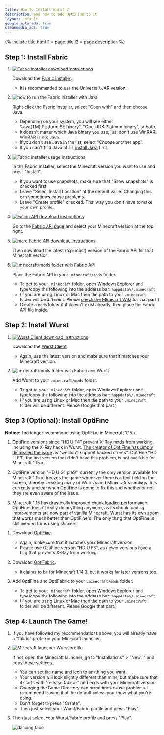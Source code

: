 ```yaml
---
title: How To Install Wurst 7
description: and how to add OptiFine to it
layout: default
google_auto_ads: true
cleanmedia_ads: true
---
```

{% include title.html l1 = page.title l2 = page.description %}

<div class="padding20 no-padding-left no-padding-right bg-grayLighter">
	<div class="container">
		<h2 class="text-normal">Step 1: Install Fabric</h2>
        <ol class="step-list">
            <li>
                <p>
                    <a href="https://fabricmc.net/use/" target="_blank" rel="nofollow">
                        <img src="https://wiki.wurstclient.net/_media/install_fabric_download.webp" alt="Fabric installer download instructions">
                    </a>
                </p>
                <p>
                Download the <a href="https://fabricmc.net/use/" target="_blank" rel="nofollow">Fabric installer</a>.
                <ul>
                    <li>It is recommended to use the Universal/.JAR version.</li>
                </ul>
                </p>
            </li>
            <div class="padding5 no-padding-left no-padding-right"></div>
            <li>
                <p>
                    <img src="https://wiki.wurstclient.net/_media/install_fabric_run_with_java.webp" alt="how to run the Fabric installer with Java">
                </p>
                <p>
                Right-click the Fabric installer, select "Open with" and then choose Java.
                <ul>
                    <li>Depending on your system, you will see either "Java(TM)&nbsp;Platform&nbsp;SE&nbsp;binary", "OpenJDK&nbsp;Platform&nbsp;binary", or both.</li>
                    <li>It doesn't matter which Java binary you use, just don't use WinRAR. WinRAR is not Java.</li>
                    <li>If you don't see Java in the list, select "Choose another app".</li>
                    <li>If you can't find Java at all, <a href="https://www.youtube.com/watch?v=Wv0vPUwitJs" target="_blank" rel="nofollow">install Java</a> first.</li>
                </ul>
                </p>
            </li>
            <div class="padding5 no-padding-left no-padding-right"></div>
            <li>
                <p>
                    <img src="https://wiki.wurstclient.net/_media/install_use_fabric_installer.webp" alt="Fabric installer usage instructions">
                </p>
                <p>
                    In the Fabric installer, select the Minecraft version you want to use and press "Install".
                    <ul>
                        <li>If you want to use snapshots, make sure that "Show snapshots" is checked first.</li>
                        <li>Leave "Select Install Location" at the default value. Changing this can sometimes cause problems.</li>
                        <li>Leave "Create profile" checked. That way you don't have to make your own profile.</li>
                    </ul>
                </p>
            </li>
            <div class="padding5 no-padding-left no-padding-right"></div>
            <li>
                <p>
                    <a href="https://www.curseforge.com/minecraft/mc-mods/fabric-api/files/all" target="_blank" rel="nofollow">
                        <img src="https://wiki.wurstclient.net/_media/install_fabric_api_version.webp" alt="Fabric API download instructions">
                    </a>
                </p>
                <p>
                    Go to the <a href="https://www.curseforge.com/minecraft/mc-mods/fabric-api/files/all" target="_blank" rel="nofollow">Fabric API page</a> and select your Minecraft version at the top right.
                </p>
            </li>
            <div class="padding5 no-padding-left no-padding-right"></div>
            <li>
                <p>
                    <a href="https://www.curseforge.com/minecraft/mc-mods/fabric-api/files/all" target="_blank" rel="nofollow">
                        <img src="https://wiki.wurstclient.net/_media/install_fabric_api_version_2.webp" alt="more Fabric API download instructions">
                    </a>
                </p>
                <p>
                    Then download the latest (top-most) version of the Fabric API for that Minecraft version.
                </p>
            </li>
            <div class="padding5 no-padding-left no-padding-right"></div>
            <li>
                <p>
                    <img src="https://user-images.githubusercontent.com/10100202/68168623-12e71700-ff72-11e9-9206-b82a254dbffc.png" alt=".minecraft/mods folder with Fabric API">
                </p>
                <p>
                    Place the Fabric API in your <code>.minecraft/mods</code> folder.
                    <ul>
                        <li>To get to your <code>.minecraft</code> folder, open Windows Explorer and type/copy the following into the address bar: <code>%appdata%/.minecraft</code></li>
                        <li>(If you are using Linux or Mac then the path to your <code>.minecraft</code> folder will be different. Please <a href="https://minecraft.gamepedia.com/.minecraft" target="_blank">check the Minecraft Wiki</a> for that part.)</li>
                        <li>Create a <code>mods</code> folder if it doesn't exist already, then place the Fabric API file inside.</code></li>
                    </ul>
                </p>
            </li>
        </ol>
	</div>
</div>

<div class="padding20 no-padding-left no-padding-right">
	<div class="container">
		<h2 class="text-normal">Step 2: Install Wurst</h2>
        <ol class="step-list">
            <li>
                <p>
                    <a href="/download/" target="_blank">
                        <img src="https://cloud.githubusercontent.com/assets/10100202/24450367/ef3c0796-147a-11e7-99a9-404bc0deeb3d.jpg" alt="Wurst Client download instructions">
                    </a>
                </p>
                <p>
                    Download the <a href="/download/" target="_blank">Wurst Client</a>.
                    <ul>
                        <li>Again, use the latest version and make sure that it matches your Minecraft version.</li>
                    </ul>
                </p>
            </li>
            <div class="padding5 no-padding-left no-padding-right"></div>
            <li>
                <p>
                    <img src="https://user-images.githubusercontent.com/10100202/62378000-1ec2d780-b544-11e9-97e2-cf9827900993.png" alt=".minecraft/mods folder with Fabric and Wurst">
                </p>
                <p>
                    Add Wurst to your <code>.minecraft/mods</code> folder.
                    <ul>
                        <li>To get to your <code>.minecraft</code> folder, open Windows Explorer and type/copy the following into the address bar: <code>%appdata%/.minecraft</code></li>
                        <li>(If you are using Linux or Mac then the path to your <code>.minecraft</code> folder will be different. Please Google that part.)</li>
                    </ul>
                </p>
            </li>
        </ol>
	</div>
</div>

<div class="padding20 no-padding-left no-padding-right bg-grayLighter">
	<div class="container">
		<h2 id="optifine" class="text-normal">Step 3 (Optional): Install OptiFine</h2>
        <span class="block ribbed-amber padding5">
            <span class="block bg-white padding10">
                <p class="no-margin-top">
                    <b>Notice:</b> I no longer recommend using OptiFine in Minecraft 1.15.x.
                </p>
                <ol>
                    <li>
                        <p>
                            OptiFine versions since "HD U F4" prevent X-Ray mods from working, including the X-Ray hack in Wurst.
                            <a href="https://github.com/sp614x/optifine/issues/3482#issuecomment-593921599" target="_blank" rel="nofollow">The creator of OptiFine has simply dismissed the issue</a> as "we don't support hacked clients".
                            OptiFine "HD U F3", the last version that didn't have this problem, is not available for Minecraft 1.15.x.
                        </p>
                    </li>
                    <li>
                        <p>
                            OptiFine version "HD U G1 pre9", currently the only version available for Minecraft 1.15.x, freezes the game whenever there is a text field on the screen, thereby breaking many of Wurst's and Minecraft's settings. It is currently unclear when OptiFine is going to fix this and whether or not they are even aware of the issue.
                        </p>
                    </li>
                    <li>
                        <p>
                            Minecraft 1.15 has drastically improved chunk loading performance. OptiFine doesn't really do anything anymore, as its chunk loading improvements are now part of vanilla Minecraft. <a href="https://www.curseforge.com/minecraft/mc-mods/wi-zoom" target="_blank">Wurst has its own zoom</a> that works much better than OptiFine's. The only thing that OptiFine is still needed for is using shaders.
                        </p>
                    </li>
                </ol>
            </span>
        </span>
        <ol class="step-list">
            <li>
                <p>
                    Download <a href="https://optifine.net/downloads" target="_blank" rel="nofollow">OptiFine</a>.
                    <ul>
                        <li>Again, make sure that it matches your Minecraft version.</li>
                        <li>Please use OptiFine version "HD U F3", as newer versions have a bug that prevents X-Ray from working.</li>
                    </ul>
                </p>
            </li>
            <div class="padding5 no-padding-left no-padding-right"></div>
            <li>
                <p>
                    Download <a href="https://www.curseforge.com/minecraft/mc-mods/optifabric" target="_blank" rel="nofollow">OptiFabric</a>.
                    <ul>
                        <li>It claims to be for Minecraft 1.14.3, but it works for later versions too.</li>
                    </ul>
                </p>
            </li>
            <div class="padding5 no-padding-left no-padding-right"></div>
            <li>
                <p>
                    Add OptiFine and OptiFabric to your <code>.minecraft/mods</code> folder.
                    <ul>
                        <li>To get to your <code>.minecraft</code> folder, open Windows Explorer and type/copy the following into the address bar: <code>%appdata%/.minecraft</code></li>
                        <li>(If you are using Linux or Mac then the path to your <code>.minecraft</code> folder will be different. Please Google that part.)</li>
                    </ul>
                </p>
            </li>
        </ol>
	</div>
</div>

<div class="padding20 no-padding-left no-padding-right">
	<div class="container">
		<h2 class="text-normal">Step 4: Launch The Game!</h2>
        <ol class="step-list">
            <li>
                <p>If you have followed my recommendations above, you will already have a "fabric" profile in your Minecraft launcher.</p>
            </li>
            <div class="padding5 no-padding-left no-padding-right"></div>
            <li>
                <p>
                    <img src="https://user-images.githubusercontent.com/10100202/68169736-ed5c0c80-ff75-11e9-93d4-7890380b8d57.png" alt="Minecraft launcher Wurst profile">
                </p>
                <p>
                    If not, open the Minecraft launcher, go to "Installations" > "New..." and copy these settings.
                    <ul>
                        <li>You can set the name and icon to anything you want.</li>
                        <li>Your version will look slightly different than mine, but make sure that it starts with "release fabric-" and ends with your Minecraft version.</li>
                        <li>Changing the Game Directory can sometimes cause problems. I recommend leaving it at the default unless you know what you're doing.</li>
                        <li>Don't forget to press "Create".</li>
                        <li>Then just select your Wurst/Fabric profile and press "Play".</li>
                    </ul>
                </p>
            </li>
            <div class="padding5 no-padding-left no-padding-right"></div>
            <li>
                <p>Then just select your Wurst/Fabric profile and press "Play".</p>
                <p>
                    <img src="https://user-images.githubusercontent.com/10100202/73156968-d0038e00-40df-11ea-965a-2e46fd38f3fb.gif" alt="dancing taco">
                </p>
            </li>
        </ol>
	</div>
</div>
